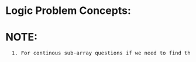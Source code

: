 # Logic Problem Concepts:
# NOTE:  
  <pre>
  1. For continous sub-array questions if we need to find the length of particular problem or anything, make use of map for efficient approach, incase of len use index usage 
  </pre>
